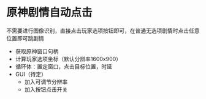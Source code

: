 # 原神剧情自动点击
不需要进行图像识别，直接点击玩家选项按钮即可，在普通无选项剧情时点击任意位置即可跳剧情
- 获取原神窗口句柄
- 计算玩家选项坐标（默认分辨率1600x900）
- 循环体：置定窗口，点击目标位置，时延
- GUI（待定）
  - 加入可调节分辨率
  - 加入按钮点击开关